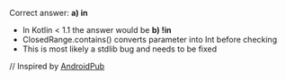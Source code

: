 Correct answer: **a) in**

* In Kotlin < 1.1 the answer would be **b) !in**
* ClosedRange.contains() converts parameter into Int before checking
* This is most likely a stdlib bug and needs to be fixed

// Inspired by [AndroidPub](https://android.jlelse.eu/kotlin-beware-the-silent-cast-5fed4f4c4aa6)
